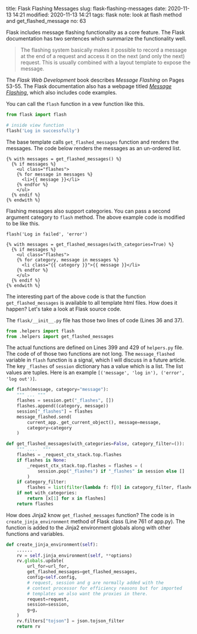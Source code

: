 title: Flask Flashing Messages
slug: flask-flashing-messages
date: 2020-11-13 14:21
modified: 2020-11-13 14:21
tags: flask
note: look at flash method and get_flashed_message
no: 63

Flask includes message flashing functionality as a core feature.  The Flask 
documentation has two sentences which summarize the functionality well. 

> The flashing system basically makes it possible to record a message 
> at the end of a request and access it on the next (and only the next) request.
> This is usually combined with a layout template to expose the message.

The *Flask Web Development* book describes *Message Flashing* on Pages 53-55. 
The Flask documentation also has a webpage titled 
*[Message Flashing](https://flask.palletsprojects.com/en/1.1.x/patterns/flashing/#message-flashing-pattern)*, 
which also includes code examples.  

You can call the `flash` function in a vew function like this. 

```python
from flask import flash

# inside view function
flash('Log in successfully')
```

The base template calls `get_flashed_messages` function and renders the 
messages. The code below renders the messages as an un-ordered list. 

```
{% with messages = get_flashed_messages() %}
  {% if messages %}
    <ul class="flashes">
    {% for message in messages %}
      <li>{{ message }}</li>
    {% endfor %}
    </ul>
  {% endif %}
{% endwith %}
```

Flashing messages also support categories.  You can pass a second 
argument category to `flash` method.  The above example code 
is modified to be like this. 

```
flash('Log in failed', 'error')
```
```
{% with messages = get_flashed_messages(with_categories=True) %}
  {% if messages %}
    <ul class="flashes">
    {% for category, message in messages %}
      <li class="{{ category }}">{{ message }}</li>
    {% endfor %}
    </ul>
  {% endif %}
{% endwith %}
```

The interesting part of the above code is that the function  `get_flashed_messages` is available to all 
template html files. How does it happen? Let's take a look at 
Flask source code. 

The `flask/__init__.py` file has those two lines of code 
(Lines 36 and 37). 

```python
from .helpers import flash
from .helpers import get_flashed_messages
```

The actual functions are defined on Lines 399 and 429 of `helpers.py` file.  
The code of of those two functions are not long.  The `message_flashed` 
variable in `flash` function is a signal, which I will discuss in a 
future article.  The key `_flashes` of `session` dictionary has a value which 
is a list. The list values are tuples.  Here is an example `[('message', 'log in'), ('error', 'log out')]`. 

```python
def flash(message, category="message"):
    """ ... """
    flashes = session.get("_flashes", [])
    flashes.append((category, message))
    session["_flashes"] = flashes
    message_flashed.send(
        current_app._get_current_object(), message=message, 
        category=category
    )
```

```python
def get_flashed_messages(with_categories=False, category_filter=()):
    """ ....  """
    flashes = _request_ctx_stack.top.flashes
    if flashes is None:
        _request_ctx_stack.top.flashes = flashes = (
            session.pop("_flashes") if "_flashes" in session else []
        )
    if category_filter:
        flashes = list(filter(lambda f: f[0] in category_filter, flashes))
    if not with_categories:
        return [x[1] for x in flashes]
    return flashes
```

How does Jinja2 know `get_flashed_messages` function? The code is in 
`create_jinja_environment` method of Flask class (Line 761 of app.py). 
The function is added to the Jinja2 environment globals along with 
other functions and variables. 

```python
def create_jinja_environment(self):
    ......
    rv = self.jinja_environment(self, **options)
    rv.globals.update(
        url_for=url_for,
        get_flashed_messages=get_flashed_messages,
        config=self.config,
        # request, session and g are normally added with the
        # context processor for efficiency reasons but for imported
        # templates we also want the proxies in there.
        request=request,
        session=session,
        g=g,
    )
    rv.filters["tojson"] = json.tojson_filter
    return rv
```






